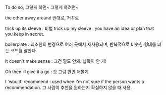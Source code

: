 To do so, 그렇게 하면~ 그렇게 하려면~

the other away around  반대로, 거꾸로

trick up its sleeve : 비법
trick up my sleeve : you have an idea or plan that you keep in secret.

boilerplate : 최소한의 변경으로 여러 곳에서 재사용되며, 반복적으로 비슷한 형태를 띄는 코드를 말한다.

It doesn't make sense : 그건 말도 안돼. 납득이 안 가!

Oh then ill give it a go : 오 그럼 한번 해볼게

I 'would' recommend : used when I'm not sure if the person wants a recommendation.
그 사람이 추천을 원하는지 확실하지 않을 때 사용.